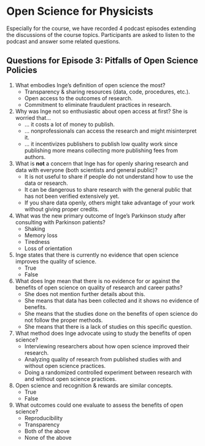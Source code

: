 # Open Science for Physicists

Especially for the course, we have recorded 4 podcast episodes extending the discussions of the course topics. 
Participants are asked to listen to the podcast and answer some related questions. 


## Questions for Episode 3: Pitfalls of Open Science Policies

1. What embodies Inge’s definition of open science the most? 
	+ Transparency & sharing resources (data, code, procedures, etc.).
	+ Open access to the outcomes of research.
	+ Commitment to eliminate fraudulent practices in research.
2. Why was Inge not so enthusiastic about open access at first? She is worried that...
	+ ... it costs a lot of money to publish. 
	+ ... nonprofessionals can access the research and might misinterpret it.
	+ ... it incentivizes publishers to publish low quality work since publishing more means collecting more publishing fees from authors.
3. What is __not__ a concern that Inge has for openly sharing research and data with everyone (both scientists and general public)?
	+ It is not useful to share if people do not understand how to use the data or research.
	+ It can be dangerous to share research with the general public that has not been verified extensively yet.
	+ If you share data openly, others might take advantage of your work without giving proper credits.
4. What was the new primary outcome of Inge’s Parkinson study after consulting with Parkinson patients?
	+ Shaking
	+ Memory loss
	+ Tiredness
	+ Loss of orientation
5. Inge states that there is currently no evidence that open science improves the quality of science.
	+ True
	+ False
6. What does Inge mean that there is no evidence for or against the benefits of open science on quality of research and career paths?
	+ She does not mention further details about this.
	+ She means that data has been collected and it shows no evidence of benefits.
	+ She means that the studies done on the benefits of open science do not follow the proper methods.
	+ She means that there is a lack of studies on this specific question.
7. What method does Inge advocate using to study the benefits of open science?
	+ Interviewing researchers about how open science improved their research.
	+ Analyzing quality of research from published studies with and without open science practices.
	+ Doing a randomized controlled experiment between research with and without open science practices.
8. Open science and recognition & rewards are similar concepts.
	+ True
	+ False
9. What outcomes could one evaluate to assess the benefits of open science?
	+ Reproducibility
	+ Transparency
	+ Both of the above
	+ None of the above
